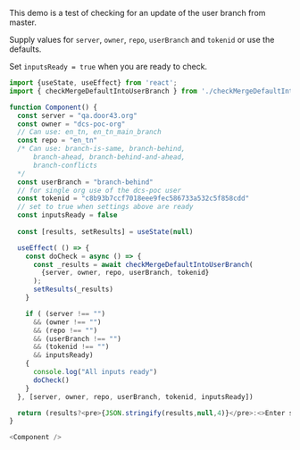 This demo is a test of checking for an update of the user branch from master.

Supply values for `server`, `owner`, `repo`, `userBranch` and `tokenid` or use the defaults.

Set `inputsReady = true` when you are ready to check.

```js
import {useState, useEffect} from 'react';
import { checkMergeDefaultIntoUserBranch } from './checkMergeDefaultIntoUserBranch.js';

function Component() {
  const server = "qa.door43.org"
  const owner = "dcs-poc-org"
  // Can use: en_tn, en_tn_main_branch
  const repo = "en_tn"
  /* Can use: branch-is-same, branch-behind, 
      branch-ahead, branch-behind-and-ahead, 
      branch-conflicts
  */
  const userBranch = "branch-behind"
  // for single org use of the dcs-poc user
  const tokenid = "c8b93b7ccf7018eee9fec586733a532c5f858cdd" 
  // set to true when settings above are ready
  const inputsReady = false 
 
  const [results, setResults] = useState(null)

  useEffect( () => {
    const doCheck = async () => {
      const _results = await checkMergeDefaultIntoUserBranch(
        {server, owner, repo, userBranch, tokenid}
      );
      setResults(_results)
    }

    if ( (server !== "")
      && (owner !== "")
      && (repo !== "")
      && (userBranch !== "")
      && (tokenid !== "")
      && inputsReady)
    {
      console.log("All inputs ready")
      doCheck()
    }
  }, [server, owner, repo, userBranch, tokenid, inputsReady])

  return (results?<pre>{JSON.stringify(results,null,4)}</pre>:<>Enter settings and set `inputsReady = true`</>)
}

<Component />
```